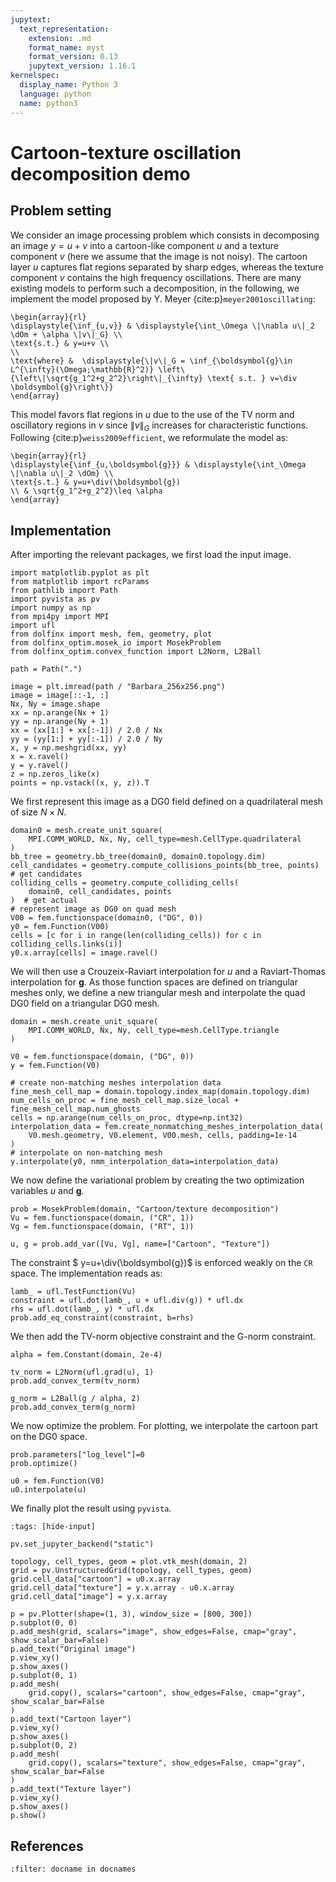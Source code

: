 ```yaml
---
jupytext:
  text_representation:
    extension: .md
    format_name: myst
    format_version: 0.13
    jupytext_version: 1.16.1
kernelspec:
  display_name: Python 3
  language: python
  name: python3
---
```


# Cartoon-texture oscillation decomposition demo

## Problem setting

We consider an image processing problem which consists in decomposing an image $y=u+v$ into a cartoon-like component $u$ and a texture component $v$ (here we assume that the image is not noisy). The cartoon layer $u$ captures flat regions separated by sharp edges, whereas the texture component $v$ contains the high frequency oscillations. There are many existing models to perform such a decomposition, in the following, we implement the model proposed by Y. Meyer {cite:p}`meyer2001oscillating`:
$\newcommand{\dOm}{\,\text{d}\Omega}\newcommand{\div}{\operatorname{div}}$

```{math}
\begin{array}{rl}
\displaystyle{\inf_{u,v}} & \displaystyle{\int_\Omega \|\nabla u\|_2 \dOm + \alpha \|v\|_G} \\
\text{s.t.} & y=u+v \\
\\
\text{where} &  \displaystyle{\|v\|_G = \inf_{\boldsymbol{g}\in L^{\infty}(\Omega;\mathbb{R}^2)} \left\{\left\|\sqrt{g_1^2+g_2^2}\right\|_{\infty} \text{ s.t. } v=\div \boldsymbol{g}\right\}}
\end{array} 
```

This model favors flat regions in $u$ due to the use of the TV norm and oscillatory regions in $v$ since $\|v\|_G$ increases for characteristic functions. Following {cite:p}`weiss2009efficient`, we reformulate the model as:

```{math}
\begin{array}{rl}
\displaystyle{\inf_{u,\boldsymbol{g}}} & \displaystyle{\int_\Omega \|\nabla u\|_2 \dOm} \\
\text{s.t.} & y=u+\div(\boldsymbol{g})
\\ & \sqrt{g_1^2+g_2^2}\leq \alpha
\end{array} 
```

## Implementation

After importing the relevant packages, we first load the input image.

```{code-cell} ipython3
import matplotlib.pyplot as plt
from matplotlib import rcParams
from pathlib import Path
import pyvista as pv
import numpy as np
from mpi4py import MPI
import ufl
from dolfinx import mesh, fem, geometry, plot
from dolfinx_optim.mosek_io import MosekProblem
from dolfinx_optim.convex_function import L2Norm, L2Ball

path = Path(".")

image = plt.imread(path / "Barbara_256x256.png")
image = image[::-1, :]
Nx, Ny = image.shape
xx = np.arange(Nx + 1)
yy = np.arange(Ny + 1)
xx = (xx[1:] + xx[:-1]) / 2.0 / Nx
yy = (yy[1:] + yy[:-1]) / 2.0 / Ny
x, y = np.meshgrid(xx, yy)
x = x.ravel()
y = y.ravel()
z = np.zeros_like(x)
points = np.vstack((x, y, z)).T
```

We first represent this image as a DG0 field defined on a quadrilateral mesh of size $N\times N$.

```{code-cell} ipython3
domain0 = mesh.create_unit_square(
    MPI.COMM_WORLD, Nx, Ny, cell_type=mesh.CellType.quadrilateral
)
bb_tree = geometry.bb_tree(domain0, domain0.topology.dim)
cell_candidates = geometry.compute_collisions_points(bb_tree, points)  # get candidates
colliding_cells = geometry.compute_colliding_cells(
    domain0, cell_candidates, points
)  # get actual
# represent image as DG0 on quad mesh
V00 = fem.functionspace(domain0, ("DG", 0))
y0 = fem.Function(V00)
cells = [c for i in range(len(colliding_cells)) for c in colliding_cells.links(i)]
y0.x.array[cells] = image.ravel()
```

We will then use a Crouzeix-Raviart interpolation for $u$ and a Raviart-Thomas interpolation for $\boldsymbol{g}$. As those function spaces are defined on triangular meshes only, we define a new triangular mesh and interpolate the quad DG0 field on a triangular DG0 mesh.


```{code-cell} ipython3
domain = mesh.create_unit_square(
    MPI.COMM_WORLD, Nx, Ny, cell_type=mesh.CellType.triangle
)

V0 = fem.functionspace(domain, ("DG", 0))
y = fem.Function(V0)

# create non-matching meshes interpolation data
fine_mesh_cell_map = domain.topology.index_map(domain.topology.dim)
num_cells_on_proc = fine_mesh_cell_map.size_local + fine_mesh_cell_map.num_ghosts
cells = np.arange(num_cells_on_proc, dtype=np.int32)
interpolation_data = fem.create_nonmatching_meshes_interpolation_data(
    V0.mesh.geometry, V0.element, V00.mesh, cells, padding=1e-14
)
# interpolate on non-matching mesh
y.interpolate(y0, nmm_interpolation_data=interpolation_data)
```

We now define the variational problem by creating the two optimization variables $u$ and $\boldsymbol{g}$.

```{code-cell} ipython3
prob = MosekProblem(domain, "Cartoon/texture decomposition")
Vu = fem.functionspace(domain, ("CR", 1))
Vg = fem.functionspace(domain, ("RT", 1))

u, g = prob.add_var([Vu, Vg], name=["Cartoon", "Texture"])
```

The constraint $ y=u+\div(\boldsymbol{g})$ is enforced weakly on the `CR` space. The implementation reads as:

```{code-cell} ipython3
lamb_ = ufl.TestFunction(Vu)
constraint = ufl.dot(lamb_, u + ufl.div(g)) * ufl.dx
rhs = ufl.dot(lamb_, y) * ufl.dx
prob.add_eq_constraint(constraint, b=rhs)
```

We then add the TV-norm objective constraint and the G-norm constraint.

```{code-cell} ipython3
alpha = fem.Constant(domain, 2e-4)

tv_norm = L2Norm(ufl.grad(u), 1)
prob.add_convex_term(tv_norm)

g_norm = L2Ball(g / alpha, 2)
prob.add_convex_term(g_norm)
```

We now optimize the problem. For plotting, we interpolate the cartoon part on the DG0 space.
```{code-cell} ipython3
prob.parameters["log_level"]=0
prob.optimize()

u0 = fem.Function(V0)
u0.interpolate(u)
```

We finally plot the result using `pyvista`.

```{code-cell} ipython3
:tags: [hide-input]

pv.set_jupyter_backend("static")

topology, cell_types, geom = plot.vtk_mesh(domain, 2)
grid = pv.UnstructuredGrid(topology, cell_types, geom)
grid.cell_data["cartoon"] = u0.x.array
grid.cell_data["texture"] = y.x.array - u0.x.array
grid.cell_data["image"] = y.x.array

p = pv.Plotter(shape=(1, 3), window_size = [800, 300])
p.subplot(0, 0)
p.add_mesh(grid, scalars="image", show_edges=False, cmap="gray", show_scalar_bar=False)
p.add_text("Original image")
p.view_xy()
p.show_axes()
p.subplot(0, 1)
p.add_mesh(
    grid.copy(), scalars="cartoon", show_edges=False, cmap="gray", show_scalar_bar=False
)
p.add_text("Cartoon layer")
p.view_xy()
p.show_axes()
p.subplot(0, 2)
p.add_mesh(
    grid.copy(), scalars="texture", show_edges=False, cmap="gray", show_scalar_bar=False
)
p.add_text("Texture layer")
p.view_xy()
p.show_axes()
p.show()
```

## References

```{bibliography}
:filter: docname in docnames
```
